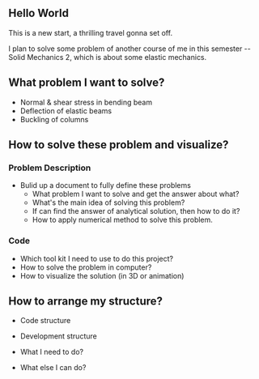 ## Hello World

This is a new start, a thrilling travel gonna set off.

I plan to solve some problem of another course of me in this semester -- Solid Mechanics 2, which is about some elastic mechanics.

## What problem I want to solve?
- Normal & shear stress in bending beam
- Deflection of elastic beams
- Buckling of columns

## How to solve these problem and visualize?
### Problem Description
- Bulid up a document to fully define these problems 
    - What problem I want to solve and get the answer about what?
    - What's the main idea of solving this problem?
    - If can find the answer of analytical solution, then how to do it?
    - How to apply numerical method to solve this problem.
### Code 
- Which tool kit I need to use to do this project?
- How to solve the problem in computer?
- How to visualize the solution (in 3D or animation)

## How to arrange my structure?
- Code structure

- Development structure
- What I need to do?
- What else I can do?